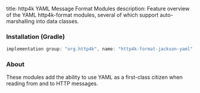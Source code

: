 title: http4k YAML Message Format Modules
description: Feature overview of the YAML http4k-format modules, several of which support auto-marshalling into data classes.

### Installation (Gradle)

```groovy
implementation group: "org.http4k", name: "http4k-format-jackson-yaml", version: "4.16.0.0"
```

### About
These modules add the ability to use YAML as a first-class citizen when reading from and to HTTP messages. 

[http4k]: https://http4k.org
